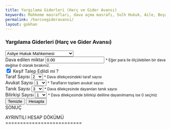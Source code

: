 ```yaml
---
title: Yargılama Giderleri (Harç ve Gider Avansı)
keywords: Mahkeme masrafları, dava açma masrafı, Sulh Hukuk, Aile, Boşanma, İş, Tahliye, İzale, Ortaklığın Giderilmesi, Kadastro, Tüketici, Ticaret, mahkemesi
permalink: /harcvegideravansi/
layout: gokhan
---
```


<div class="card-header">
    <h3 class="card-title">Yargılama Giderleri (Harç ve Gider Avansı)</h3>
</div>
<form id="harcvegider" data-gtm-form-interact-id="0">
    <div class="card-body">
        <div class="mb-3">
            <label class="form-label required"></label>
            <select type="text" class="form-select w-100" placeholder="Mahkeme Seçiniz" id="mahkeme" value="">
                    <option value="0" disabled>Seçiniz</option>
                    <option value="asliye" selected>Asliye Hukuk Mahkemesi</option>
                    <option value="sulh">Sulh Hukuk Mahkemesi</option>
                    <option value="icramah">İcra Mahkemeleri</option>
                    <option value="aile">Aile Mahkemesi</option>
                    <option value="is">İş Mahkemesi</option>
                    <option value="kadastro">Kadastro Mahkemesi</option>
                    <option value="tuketici">Tuketici Mahkemesi</option>
                    <option value="fikri">Fikri ve Sınai Haklar Mahkemesi</option>
                    <option value="ticaret">Ticaret Mahkemesi</option>
            </select>
        </div>
        <div class="mb-3" id="davadegeri">
            <label class="form-label required">Dava edilen miktar</label>  
                <input type="number" class="form-control" data-type="currency" placeholder="Kabul edilen değeri giriniz" value="0.00" name="davamiktar" id="davamiktar">
                <small class="form-hint">* Eğer para ile ölçülebilen bir dava değilse 0 olarak bırakınız.</small>
        </div>
        <div class="form-check form-switch">
            <input class="form-check-input" type="checkbox" id="kesif" name="kesif" checked>
            <label class="form-check-label" for="kesif">Keşif Talep Edildi mi ?</label>
        </div>
        <div class="mb-3">
            <label class="form-label required">Taraf Sayısı</label>
            <select type="text" class="form-select w-100" placeholder="Seçiniz" id="tarafsayisi" value="">
                <option value="0">0</option>
                <option value="1">1</option>
                <option value="2" selected>2</option>
                <option value="3">3</option>
                <option value="4">4</option>
                <option value="5">5</option>
                <option value="6">6</option>
                <option value="7">7</option>
                <option value="8">8</option>
                <option value="9">9</option>
                <option value="10">10</option>
            </select>
            <small class="form-hint">* Dava dilekçesindeki taraf sayısı</a></small>
        </div>
        <div class="mb-3">
            <label class="form-label required">Avukat Sayısı</label>
            <select type="text" class="form-select w-100" placeholder="Seçiniz" id="avukat" value="">
                <option value="0">0</option>
                <option value="1" selected>1</option>
                <option value="2">2</option>
                <option value="3">3</option>
                <option value="4">4</option>
                <option value="5">5</option>
                <option value="6">6</option>
                <option value="7">7</option>
                <option value="8">8</option>
                <option value="9">9</option>
                <option value="10">10</option>
            </select>
            <small class="form-hint">* Tarafların toplam avukat sayısı</small>
        </div> 
        <div class="mb-3">
            <label class="form-label required">Tanık Sayısı</label>
            <select type="text" class="form-select w-100" placeholder="Seçiniz" id="taniksayisi" value="">
                <option value="0">0</option>
                <option value="1">1</option>
                <option value="2">2</option>
                <option value="3" selected>3</option>
                <option value="4">4</option>
                <option value="5">5</option>
                <option value="6">6</option>
                <option value="7">7</option>
                <option value="8">8</option>
                <option value="9">9</option>
                <option value="10">10</option>
            </select>
            <small class="form-hint">* Dava dilekçesinde dayanılan tanık sayısı</small>
        </div>
        <div class="mb-3">
            <label class="form-label required">Bilirkişi Sayısı</label>
            <select type="text" class="form-select w-100" placeholder="Seçiniz" id="bksayisi" value="">
                <option value="0">0</option>
                <option value="1" selected>1</option>
                <option value="2">2</option>
                <option value="3">3</option>
                <option value="4">4</option>
                <option value="5">5</option>
                <option value="6">6</option>
                <option value="7">7</option>
                <option value="8">8</option>
                <option value="9">9</option>
                <option value="10">10</option>
            </select>
            <small class="form-hint">* Dava dilekçesinde bilirkişi deliline dayanılmamış ise 0 seçiniz</small>
        </div>       
    </div>
    <div class="card-footer">
        <button type="button float-left" class="btn btn-outline-danger" id="avanstemizle">Temizle</button>
        <button type="button float-right" class="btn btn-outline-primary" id="avanshesapla">Hesapla</button>
    </div>    
    <div class="row justify-content-center">
        <div class="col-lg-12">
            <div class="col-lg-12">
                <div class="card border-primary mb-3">
                    <div class="card-header text-center font-weight-bold text-danger"> SONUÇ </div>
                    <div class="card-body">
                        <p class="card-text text-justify font-weight-bold">AYRINTILI HESAP DÖKÜMÜ<br>==========================</p>
                        <p class="card-text text-justify" id="yargilamadokum"></p>
                    </div>
                </div>
            </div>
        </div>
    </div>
</form>
      
   
                    